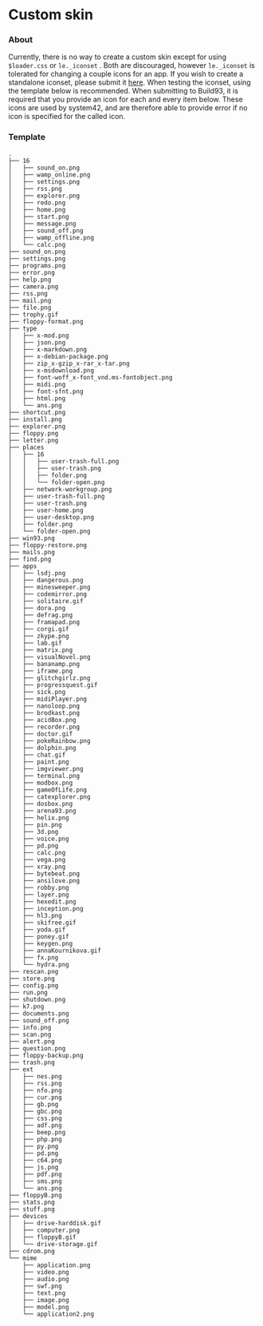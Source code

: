 # Custom skin

### About

Currently, there is no way to create a custom skin except for using `$loader.css` or `le._iconset` . Both are discouraged, however `le._iconset` is tolerated for changing a couple icons for an app. If you wish to create a standalone iconset, please submit it [here](skin.md#about). When testing the iconset, using the template below is recommended. When submitting to Build93, it is required that you provide an icon for each and every item below. These icons are used by system42, and are therefore able to provide error if no icon is specified for the called icon.

### Template

```
.
├── 16
│   ├── sound_on.png
│   ├── wamp_online.png
│   ├── settings.png
│   ├── rss.png
│   ├── explorer.png
│   ├── redo.png
│   ├── home.png
│   ├── start.png
│   ├── message.png
│   ├── sound_off.png
│   ├── wamp_offline.png
│   └── calc.png
├── sound_on.png
├── settings.png
├── programs.png
├── error.png
├── help.png
├── camera.png
├── rss.png
├── mail.png
├── file.png
├── trophy.gif
├── floppy-format.png
├── type
│   ├── x-mod.png
│   ├── json.png
│   ├── x-markdown.png
│   ├── x-debian-package.png
│   ├── zip_x-gzip_x-rar_x-tar.png
│   ├── x-msdownload.png
│   ├── font-woff_x-font_vnd.ms-fontobject.png
│   ├── midi.png
│   ├── font-sfnt.png
│   ├── html.png
│   └── ans.png
├── shortcut.png
├── install.png
├── explorer.png
├── floppy.png
├── letter.png
├── places
│   ├── 16
│   │   ├── user-trash-full.png
│   │   ├── user-trash.png
│   │   ├── folder.png
│   │   └── folder-open.png
│   ├── network-workgroup.png
│   ├── user-trash-full.png
│   ├── user-trash.png
│   ├── user-home.png
│   ├── user-desktop.png
│   ├── folder.png
│   └── folder-open.png
├── win93.png
├── floppy-restore.png
├── mails.png
├── find.png
├── apps
│   ├── lsdj.png
│   ├── dangerous.png
│   ├── minesweeper.png
│   ├── codemirror.png
│   ├── solitaire.gif
│   ├── dora.png
│   ├── defrag.png
│   ├── framapad.png
│   ├── corgi.gif
│   ├── zkype.png
│   ├── lab.gif
│   ├── matrix.png
│   ├── visualNovel.png
│   ├── bananamp.png
│   ├── iframe.png
│   ├── glitchgirlz.png
│   ├── progressquest.gif
│   ├── sick.png
│   ├── midiPlayer.png
│   ├── nanoloop.png
│   ├── brodkast.png
│   ├── acidBox.png
│   ├── recorder.png
│   ├── doctor.gif
│   ├── pokeRainbow.png
│   ├── dolphin.png
│   ├── chat.gif
│   ├── paint.png
│   ├── imgviewer.png
│   ├── terminal.png
│   ├── modbox.png
│   ├── gameOfLife.png
│   ├── catexplorer.png
│   ├── dosbox.png
│   ├── arena93.png
│   ├── helix.png
│   ├── pin.png
│   ├── 3d.png
│   ├── voice.png
│   ├── pd.png
│   ├── calc.png
│   ├── vega.png
│   ├── xray.png
│   ├── bytebeat.png
│   ├── ansilove.png
│   ├── robby.png
│   ├── layer.png
│   ├── hexedit.png
│   ├── inception.png
│   ├── hl3.png
│   ├── skifree.gif
│   ├── yoda.gif
│   ├── poney.gif
│   ├── keygen.png
│   ├── annaKournikova.gif
│   ├── fx.png
│   └── hydra.png
├── rescan.png
├── store.png
├── config.png
├── run.png
├── shutdown.png
├── k7.png
├── documents.png
├── sound_off.png
├── info.png
├── scan.png
├── alert.png
├── question.png
├── floppy-backup.png
├── trash.png
├── ext
│   ├── nes.png
│   ├── rss.png
│   ├── nfo.png
│   ├── cur.png
│   ├── gb.png
│   ├── gbc.png
│   ├── css.png
│   ├── adf.png
│   ├── beep.png
│   ├── php.png
│   ├── py.png
│   ├── pd.png
│   ├── c64.png
│   ├── js.png
│   ├── pdf.png
│   ├── sms.png
│   └── ans.png
├── floppyB.png
├── stats.png
├── stuff.png
├── devices
│   ├── drive-harddisk.gif
│   ├── computer.png
│   ├── floppyB.gif
│   └── drive-storage.gif
├── cdrom.png
└── mime
    ├── application.png
    ├── video.png
    ├── audio.png
    ├── swf.png
    ├── text.png
    ├── image.png
    ├── model.png
    └── application2.png

```
